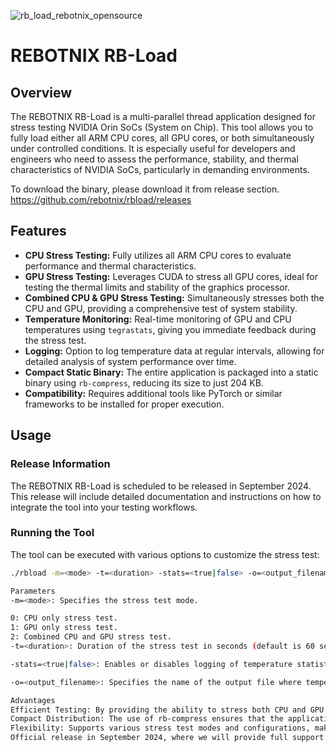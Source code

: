 ![rb_load_rebotnix_opensource](https://github.com/user-attachments/assets/e1dc4f22-664e-465e-93ee-5ffaf1c2645b)

# REBOTNIX RB-Load

## Overview

The REBOTNIX RB-Load is a multi-parallel thread application designed for stress testing NVIDIA Orin SoCs (System on Chip). This tool allows you to fully load either all ARM CPU cores, all GPU cores, or both simultaneously under controlled conditions. It is especially useful for developers and engineers who need to assess the performance, stability, and thermal characteristics of NVIDIA SoCs, particularly in demanding environments.

To download the binary, please download it from release section.
https://github.com/rebotnix/rbload/releases


## Features

- **CPU Stress Testing:** Fully utilizes all ARM CPU cores to evaluate performance and thermal characteristics.
- **GPU Stress Testing:** Leverages CUDA to stress all GPU cores, ideal for testing the thermal limits and stability of the graphics processor.
- **Combined CPU & GPU Stress Testing:** Simultaneously stresses both the CPU and GPU, providing a comprehensive test of system stability.
- **Temperature Monitoring:** Real-time monitoring of GPU and CPU temperatures using `tegrastats`, giving you immediate feedback during the stress test.
- **Logging:** Option to log temperature data at regular intervals, allowing for detailed analysis of system performance over time.
- **Compact Static Binary:** The entire application is packaged into a static binary using `rb-compress`, reducing its size to just 204 KB.
- **Compatibility:** Requires additional tools like PyTorch or similar frameworks to be installed for proper execution.

## Usage

### Release Information

The REBOTNIX RB-Load is scheduled to be released in September 2024. This release will include detailed documentation and instructions on how to integrate the tool into your testing workflows.

### Running the Tool

The tool can be executed with various options to customize the stress test:

```bash
./rbload -m=<mode> -t=<duration> -stats=<true|false> -o=<output_filename>

Parameters
-m=<mode>: Specifies the stress test mode.

0: CPU only stress test.
1: GPU only stress test.
2: Combined CPU and GPU stress test.
-t=<duration>: Duration of the stress test in seconds (default is 60 seconds).

-stats=<true|false>: Enables or disables logging of temperature statistics to a file (default is true).

-o=<output_filename>: Specifies the name of the output file where temperature data will be logged.

Advantages
Efficient Testing: By providing the ability to stress both CPU and GPU cores, this tool ensures a thorough evaluation of NVIDIA SoCs.
Compact Distribution: The use of rb-compress ensures that the application is extremely lightweight, with a static binary size of just 204 KB.
Flexibility: Supports various stress test modes and configurations, making it adaptable to different testing needs.
Official release in September 2024, where we will provide full support and further enhancements to this powerful testing tool.

